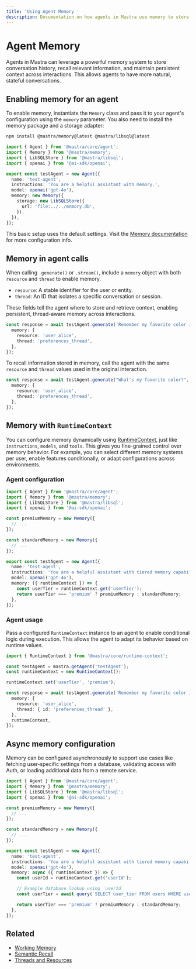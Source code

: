 ```yaml
---
title: 'Using Agent Memory '
description: Documentation on how agents in Mastra use memory to store conversation history and contextual information.
---
```


# Agent Memory

Agents in Mastra can leverage a powerful memory system to store conversation history, recall relevant information, and maintain persistent context across interactions. This allows agents to have more natural, stateful conversations.

## Enabling memory for an agent

To enable memory, instantiate the `Memory` class and pass it to your agent's configuration using the `memory` parameter. You also need to install the memory package and a storage adapter:

```bash npm2yarn copy
npm install @mastra/memory@latest @mastra/libsql@latest
```

```typescript {2-3,10-14} showLineNumbers
import { Agent } from '@mastra/core/agent';
import { Memory } from '@mastra/memory';
import { LibSQLStore } from '@mastra/libsql';
import { openai } from '@ai-sdk/openai';

export const testAgent = new Agent({
  name: 'test-agent',
  instructions: 'You are a helpful assistant with memory.',
  model: openai('gpt-4o'),
  memory: new Memory({
    storage: new LibSQLStore({
      url: 'file:../../memory.db',
    }),
  }),
});
```

This basic setup uses the default settings. Visit the [Memory documentation](../memory/overview.md) for more configuration info.

## Memory in agent calls

When calling `.generate()` or `.stream()`, include a `memory` object with both `resource` and `thread` to enable memory.

- `resource`: A stable identifier for the user or entity.
- `thread`: An ID that isolates a specific conversation or session.

These fields tell the agent where to store and retrieve context, enabling persistent, thread-aware memory across interactions.

```typescript {3-4}
const response = await testAgent.generate('Remember my favorite color is blue.', {
  memory: {
    resource: 'user_alice',
    thread: 'preferences_thread',
  },
});
```

To recall information stored in memory, call the agent with the same `resource` and `thread` values used in the original interaction.

```typescript {3-4}
const response = await testAgent.generate("What's my favorite color?", {
  memory: {
    resource: 'user_alice',
    thread: 'preferences_thread',
  },
});
```

## Memory with `RuntimeContext`

You can configure memory dynamically using [RuntimeContext](./runtime-context.md), just like `instructions`, `models`, and `tools`. This gives you fine-grained control over memory behavior. For example, you can select different memory systems per user, enable features conditionally, or adapt configurations across environments.

### Agent configuration

```typescript {18-20} filename="src/mastra/agents/test-agent.ts" showLineNumbers copy
import { Agent } from '@mastra/core/agent';
import { Memory } from '@mastra/memory';
import { LibSQLStore } from '@mastra/libsql';
import { openai } from '@ai-sdk/openai';

const premiumMemory = new Memory({
  // ...
});

const standardMemory = new Memory({
  // ...
});

export const testAgent = new Agent({
  name: 'test-agent',
  instructions: 'You are a helpful assistant with tiered memory capabilities.',
  model: openai('gpt-4o'),
  memory: ({ runtimeContext }) => {
    const userTier = runtimeContext.get('userTier');
    return userTier === 'premium' ? premiumMemory : standardMemory;
  },
});
```

### Agent usage

Pass a configured `RuntimeContext` instance to an agent to enable conditional logic during execution. This allows the agent to adapt its behavior based on runtime values.

```typescript {1,4,6, 13} showLineNumbers copy
import { RuntimeContext } from '@mastra/core/runtime-context';

const testAgent = mastra.getAgent('testAgent');
const runtimeContext = new RuntimeContext();

runtimeContext.set('userTier', 'premium');

const response = await testAgent.generate('Remember my favorite color is blue.', {
  memory: {
    resource: 'user_alice',
    thread: { id: 'preferences_thread' },
  },
  runtimeContext,
});
```

## Async memory configuration

Memory can be configured asynchronously to support use cases like fetching user-specific settings from a database, validating access with Auth, or loading additional data from a remote service.

```typescript {18, 22} filename="src/mastra/agents/test-agent.ts" showLineNumbers copy
import { Agent } from '@mastra/core/agent';
import { Memory } from '@mastra/memory';
import { LibSQLStore } from '@mastra/libsql';
import { openai } from '@ai-sdk/openai';

const premiumMemory = new Memory({
  // ...
});

const standardMemory = new Memory({
  // ...
});

export const testAgent = new Agent({
  name: 'test-agent',
  instructions: 'You are a helpful assistant with tiered memory capabilities.',
  model: openai('gpt-4o'),
  memory: async ({ runtimeContext }) => {
    const userId = runtimeContext.get('userId');

    // Example database lookup using `userId`
    const userTier = await query(`SELECT user_tier FROM users WHERE userId = $1`, [userId]);

    return userTier === 'premium' ? premiumMemory : standardMemory;
  },
});
```

## Related

- [Working Memory](../memory/working-memory.md)
- [Semantic Recall](../memory/semantic-recall.md)
- [Threads and Resources](../memory/threads-and-resources.md)
